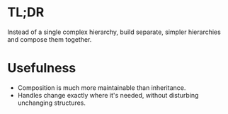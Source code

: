 # TL;DR

Instead of a single complex hierarchy, build separate, simpler hierarchies and compose them together.

# Usefulness

- Composition is much more maintainable than inheritance.
- Handles change exactly where it's needed, without disturbing unchanging structures.
